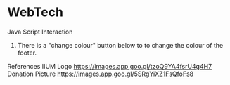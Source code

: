 # WebTech
Java Script Interaction
1. There is a "change colour" button below to to change the colour of the footer.

References
IIUM Logo https://images.app.goo.gl/tzoQ9YA4fsrU4g4H7
Donation Picture https://images.app.goo.gl/5SRgYiXZ1FsQfoFs8
